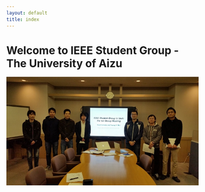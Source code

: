 ```yaml
---
layout: default
title: index
---
```


# Welcome to IEEE Student Group - The University of Aizu


![First meeting](images/first_meeting.jpg)
